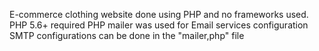  E-commerce clothing website done using PHP and no frameworks used.
PHP 5.6+ required
PHP mailer was used for Email services configuration
SMTP configurations can be done in the "mailer,php" file
